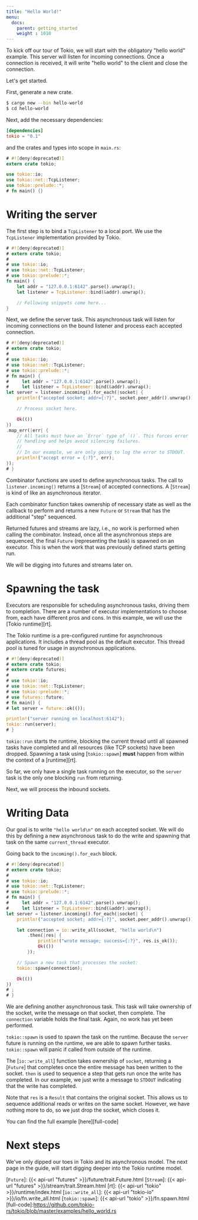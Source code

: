 ```yaml
---
title: "Hello World!"
menu:
  docs:
    parent: getting_started
    weight : 1010
---
```


To kick off our tour of Tokio, we will start with the obligatory "hello world"
example. This server will listen for incoming connections. Once a connection is
received, it will write "hello world" to the client and close the connection.

Let's get started.

First, generate a new crate.

```bash
$ cargo new --bin hello-world
$ cd hello-world
```

Next, add the necessary dependencies:

```toml
[dependencies]
tokio = "0.1"
```

and the crates and types into scope in `main.rs`:

```rust
# #![deny(deprecated)]
extern crate tokio;

use tokio::io;
use tokio::net::TcpListener;
use tokio::prelude::*;
# fn main() {}
```

# Writing the server

The first step is to bind a `TcpListener` to a local port. We use the
`TcpListener` implementation provided by Tokio.

```rust
# #![deny(deprecated)]
# extern crate tokio;
#
# use tokio::io;
# use tokio::net::TcpListener;
# use tokio::prelude::*;
fn main() {
    let addr = "127.0.0.1:6142".parse().unwrap();
    let listener = TcpListener::bind(&addr).unwrap();

    // Following snippets come here...
}
```

Next, we define the server task. This asynchronous task will listen for incoming
connections on the bound listener and process each accepted connection.

```rust
# #![deny(deprecated)]
# extern crate tokio;
#
# use tokio::io;
# use tokio::net::TcpListener;
# use tokio::prelude::*;
# fn main() {
#     let addr = "127.0.0.1:6142".parse().unwrap();
#     let listener = TcpListener::bind(&addr).unwrap();
let server = listener.incoming().for_each(|socket| {
    println!("accepted socket; addr={:?}", socket.peer_addr().unwrap());

    // Process socket here.

    Ok(())
})
.map_err(|err| {
    // All tasks must have an `Error` type of `()`. This forces error
    // handling and helps avoid silencing failures.
    //
    // In our example, we are only going to log the error to STDOUT.
    println!("accept error = {:?}", err);
});
# }
```

Combinator functions are used to define asynchronous tasks. The call to
`listener.incoming()` returns a [`Stream`] of accepted connections. A [`Stream`]
is kind of like an asynchronous iterator.

Each combinator function takes ownership of necessary state as well as the
callback to perform and returns a new `Future` or `Stream` that has the
additional "step" sequenced.

Returned futures and streams are lazy, i.e., no work is performed when calling
the combinator. Instead, once all the asynchronous steps are sequenced, the
final `Future` (representing the task) is spawned on an executor. This is when
the work that was previously defined starts getting run.

We will be digging into futures and streams later on.

# Spawning the task

Executors are responsible for scheduling asynchronous tasks, driving them to
completion. There are a number of executor implementations to choose from, each have
different pros and cons. In this example, we will use the [Tokio runtime][rt].

The Tokio runtime is a pre-configured runtime for asynchronous applications. It
includes a thread pool as the default executor. This thread pool is tuned for
usage in asynchronous applications.

```rust
# #![deny(deprecated)]
# extern crate tokio;
# extern crate futures;
#
# use tokio::io;
# use tokio::net::TcpListener;
# use tokio::prelude::*;
# use futures::future;
# fn main() {
# let server = future::ok(());

println!("server running on localhost:6142");
tokio::run(server);
# }
```

`tokio::run` starts the runtime, blocking the current thread until
all spawned tasks have completed and all resources (like TCP sockets) have been
dropped. Spawning a task using [`tokio::spawn`] **must** happen from within the
context of a [runtime][rt].

So far, we only have a single task running on the executor, so the `server` task
is the only one blocking `run` from returning.

Next, we will process the inbound sockets.

# Writing Data

Our goal is to write `"hello world\n"` on each accepted socket. We will do this
by defining a new asynchronous task to do the write and spawning that task on
the same `current_thread` executor.

Going back to the `incoming().for_each` block.

```rust
# #![deny(deprecated)]
# extern crate tokio;
#
# use tokio::io;
# use tokio::net::TcpListener;
# use tokio::prelude::*;
# fn main() {
#     let addr = "127.0.0.1:6142".parse().unwrap();
#     let listener = TcpListener::bind(&addr).unwrap();
let server = listener.incoming().for_each(|socket| {
    println!("accepted socket; addr={:?}", socket.peer_addr().unwrap());

    let connection = io::write_all(socket, "hello world\n")
        .then(|res| {
            println!("wrote message; success={:?}", res.is_ok());
            Ok(())
        });

    // Spawn a new task that processes the socket:
    tokio::spawn(connection);

    Ok(())
})
# ;
# }
```

We are defining another asynchronous task. This task will take ownership of the
socket, write the message on that socket, then complete. The `connection`
variable holds the final task. Again, no work has yet been performed.

`tokio::spawn` is used to spawn the task on the runtime. Because the
`server` future is running on the runtime, we are able to spawn further tasks.
`tokio::spawn` will panic if called from outside of the runtime.

The [`io::write_all`] function takes ownership of `socket`, returning a
[`Future`] that completes once the entire message has been written to the
socket. `then` is used to sequence a step that gets run once the write has
completed. In our example, we just write a message to `STDOUT` indicating that
the write has completed.

Note that `res` is a `Result` that contains the original socket. This allows us
to sequence additional reads or writes on the same socket. However, we have
nothing more to do, so we just drop the socket, which closes it.

You can find the full example [here][full-code]

# Next steps

We've only dipped our toes in Tokio and its asynchronous model. The next page in
the guide, will start digging deeper into the Tokio runtime model.

[`Future`]: {{< api-url "futures" >}}/future/trait.Future.html
[`Stream`]: {{< api-url "futures" >}}/stream/trait.Stream.html
[rt]: {{< api-url "tokio" >}}/runtime/index.html
[`io::write_all`]: {{< api-url "tokio-io" >}}/io/fn.write_all.html
[`tokio::spawn`]: {{< api-url "tokio" >}}/fn.spawn.html
[full-code]:https://github.com/tokio-rs/tokio/blob/master/examples/hello_world.rs
